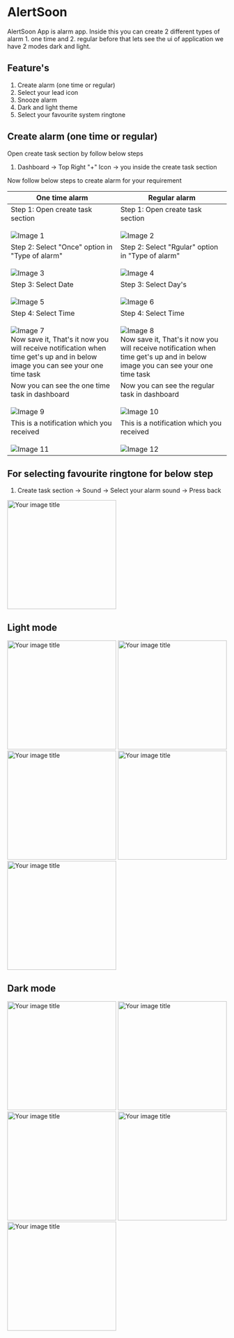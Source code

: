 # AlertSoon
AlertSoon App is alarm app. Inside this you can create 2 different types of alarm 1. one time and 2. regular 
before that lets see the ui of application we have 2 modes dark and light.

## Feature's
1. Create alarm (one time or regular) 
2. Select your lead icon
3. Snooze alarm
4. Dark and light theme
5. Select your favourite system ringtone

## Create alarm (one time or regular)

Open create task section by follow below steps 
1. Dashboard -> Top Right "+" Icon -> you inside the create task section 

Now follow below steps to create alarm for your requirement

| One time alarm                                                                                                                                                                                                                      | Regular alarm                                                                                                                                                                                                                       |
|-------------------------------------------------------------------------------------------------------------------------------------------------------------------------------------------------------------------------------------|-------------------------------------------------------------------------------------------------------------------------------------------------------------------------------------------------------------------------------------|
| Step 1: Open create task section</br></br> ![Image 1](app/libs/images/creating_one_time_alaram_img_1_ss.png)                                                                                                                        | Step 1: Open create task section</br></br> ![Image 2](app/libs/images/creating_regular_alaram_img_1_ss.png)                                                                                                                         |
| Step 2: Select "Once" option in  "Type of alarm" </br></br> ![Image 3](app/libs/images/creating_one_time_alaram_img_2_ss.png)                                                                                                       | Step 2: Select "Rgular" option in  "Type of alarm"  </br></br>![Image 4](app/libs/images/creating_regular_alaram_img_2_ss.png)                                                                                                      |
| Step 3: Select Date </br></br> ![Image 5](app/libs/images/creating_one_time_alaram_img_3_ss.png)                                                                                                                                    | Step 3: Select Day's </br></br> ![Image 6](app/libs/images/creating_regular_alaram_img_3_ss.png)                                                                                                                                    |
| Step 4: Select Time </br></br> ![Image 7](app/libs/images/creating_one_time_alaram_img_4_ss.png) <br> Now save it, That's it now you will receive notification when time get's up and in below image you can see your one time task | Step 4: Select Time </br></br> ![Image 8](app/libs/images/creating_regular_alaram_img_4_ss.png)  <br> Now save it, That's it now you will receive notification when time get's up and in below image you can see your one time task |
| Now you can see the one time task in dashboard </br></br> ![Image 9](app/libs/images/creating_one_time_alaram_img_5_ss.png)                                                                                                         | Now you can see the regular task in dashboard </br></br> ![Image 10](app/libs/images/creating_regular_alaram_img_5_ss.png)                                                                                                          |
| This is a notification which you received </br></br> ![Image 11](app/libs/images/creating_one_time_alaram_img_6_ss.png)                                                                                                             | This is a notification which you received </br></br> ![Image 12](app/libs/images/creating_regular_alaram_img_6_ss.png)                                                                                                              |


## For selecting favourite ringtone for below step
1. Create task section -> Sound -> Select your alarm sound -> Press back
<img src="app/libs/images/select_ringtone_screen.png" alt="Your image title" width="250"/>


## Light mode
   <img src="app/libs/images/dashboard_light_theme_ss.png" alt="Your image title" width="250"/> <img src="app/libs/images/create_task_light_theme_ss.png" alt="Your image title" width="250"/> <img src="app/libs/images/select_lead_icon_light_theme_ss.png" alt="Your image title" width="250"/> <img src="app/libs/images/select_days_light_theme_ss.png" alt="Your image title" width="250"/> <img src="app/libs/images/select_ringtone_screen.png" alt="Your image title" width="250"/>

## Dark mode
   <img src="app/libs/images/dashboard_dark_theme_ss.png" alt="Your image title" width="250"/> <img src="app/libs/images/create_task_dark_theme_ss.png" alt="Your image title" width="250"/> <img src="app/libs/images/select_lead_icon_dark_theme_ss.png" alt="Your image title" width="250"/> <img src="app/libs/images/select_days_dark_theme_ss.png" alt="Your image title" width="250"/> <img src="app/libs/images/select_ringtone_screen_dark.png" alt="Your image title" width="250"/>
